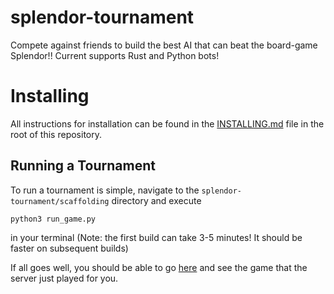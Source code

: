 # splendor-tournament
Compete against friends to build the best AI that can beat the board-game Splendor!! Current supports Rust and Python bots!


# Installing 

All instructions for installation can be found in the [INSTALLING.md](./INSTALLING.md) file
in the root of this repository.

## Running a Tournament 

To run a tournament is simple, navigate to the `splendor-tournament/scaffolding` directory and execute 

```
python3 run_game.py
```

in your terminal
(Note: the first build can take 3-5 minutes! It should be faster on subsequent builds) 

If all goes well, you should be able to go [here](http://localhost:3030/splendor/splendor_4pl.html) and see the game that the server just played for you.
